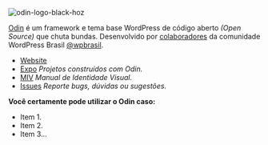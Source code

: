 ![odin-logo-black-hoz](https://cloud.githubusercontent.com/assets/1139893/16431068/273e2ac8-3d55-11e6-8903-8d30e68c64d5.png)

[Odin][odin-repository] é um framework e tema base WordPress de código aberto _(Open Source)_ que chuta bundas. Desenvolvido por [colaboradores][odin-contributors] da comunidade WordPress Brasil [@wpbrasil][wpbrasil].

* [Website][odin-website]
* [Expo][odin-expo] _Projetos construídos com Odin._
* [MIV][odin-miv] _Manual de Identidade Visual._
* [Issues][odin-issues] _Reporte bugs, dúvidas ou sugestões._

**Você certamente pode utilizar o Odin caso:**

* Item 1.
* Item 2.
* Item 3...

[odin-repository]: https://github.com/wpbrasil/odin
[odin-website]: http://wpod.in
[odin-expo]: http://expo.wpod.in
[odin-miv]: https://github.com/wpbrasil/odin-miv
[odin-docs]: https://github.com/wpbrasil/odin/wiki
[odin-docs-prereq]: https://github.com/adammacias/odin/tree/v3-gh-pages/v3-prereq
[odin-issues]: https://github.com/wpbrasil/odin/issues
[odin-contributors]: https://github.com/wpbrasil/odin/graphs/contributors
[odin-zip-master]: https://github.com/wpbrasil/odin/archive/master.zip

[wpbrasil]: https://github.com/wpbrasil
[bootstrap]: http://getbootstrap.com
[browsersync]: https://www.browsersync.io
[bower]: https://bower.io
[gulp]: http://gulpjs.com
[nodejs]: https://nodejs.org/en
